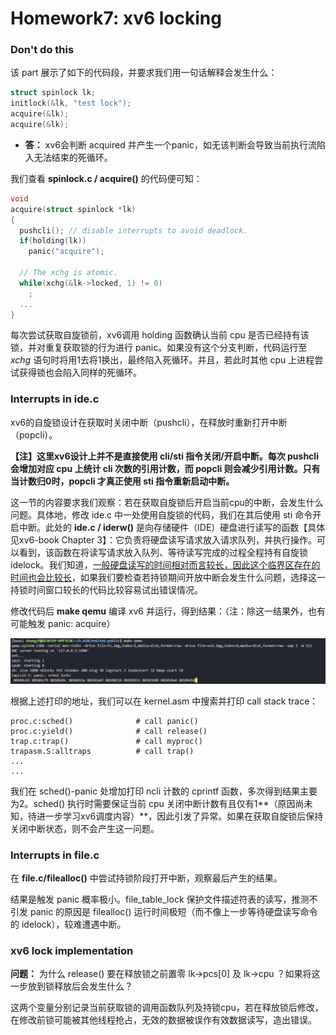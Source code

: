 # Homework7: xv6 locking

### Don't do this

该 part 展示了如下的代码段，并要求我们用一句话解释会发生什么：

```c
struct spinlock lk;
initlock(&lk, "test lock");
acquire(&lk);
acquire(&lk);
```

-  **答：** xv6会判断 acquired 并产生一个panic，如无该判断会导致当前执行流陷入无法结束的死循环。

我们查看 **spinlock.c / acquire()** 的代码便可知：

```c
void
acquire(struct spinlock *lk)
{
  pushcli(); // disable interrupts to avoid deadlock.
  if(holding(lk))
    panic("acquire");

  // The xchg is atomic.
  while(xchg(&lk->locked, 1) != 0)
    ;
  ...
}
```

每次尝试获取自旋锁前，xv6调用 holding 函数确认当前 cpu 是否已经持有该锁，并对重复获取锁的行为进行 panic。如果没有这个分支判断，代码运行至 *xchg* 语句时将用1去将1换出，最终陷入死循环。并且，若此时其他 cpu 上进程尝试获得锁也会陷入同样的死循环。



### Interrupts in ide.c

xv6的自旋锁设计在获取时关闭中断（pushcli），在释放时重新打开中断（popcli）。

**【注】这里xv6设计上并不是直接使用 cli/sti 指令关闭/开启中断。每次 pushcli 会增加对应 cpu 上统计 cli 次数的引用计数，而 popcli 则会减少引用计数。只有当计数归0时，popcli 才真正使用 sti 指令重新启动中断。**

这一节的内容要求我们观察：若在获取自旋锁后开启当前cpu的中断，会发生什么问题。具体地，修改 ide.c 中一处使用自旋锁的代码，我们在其后使用 sti 命令开启中断。此处的 **ide.c / iderw()** 是向存储硬件（IDE）硬盘进行读写的函数【具体见xv6-book Chapter 3】：它负责将硬盘读写请求放入请求队列，并执行操作。可以看到，该函数在将读写请求放入队列、等待读写完成的过程全程持有自旋锁 idelock。我们知道，<u>一般硬盘读写的时间相对而言较长，因此这个临界区存在的时间也会比较长</u>，如果我们要检查若持锁期间开放中断会发生什么问题，选择这一持锁时间窗口较长的代码比较容易试出错误情况。

修改代码后 **make qemu** 编译 xv6 并运行，得到结果：（注：除这一结果外，也有可能触发 panic: acquire）

![ide-sti](../pics/hw7-ide.png)

根据上述打印的地址，我们可以在 kernel.asm 中搜索并打印 call stack trace：

```shell
proc.c:sched()				# call panic()
proc.c:yield() 				# call release()
trap.c:trap()				# call myproc()
trapasm.S:alltraps			# call trap()
...
...
```

我们在 sched()-panic 处增加打印 ncli 计数的 cprintf 函数，多次得到结果主要为2。sched() 执行时需要保证当前 cpu 关闭中断计数有且仅有1**（原因尚未知，待进一步学习xv6调度内容）**，因此引发了异常。如果在获取自旋锁后保持关闭中断状态，则不会产生这一问题。



### Interrupts in file.c

在 **file.c/filealloc()** 中尝试持锁阶段打开中断，观察最后产生的结果。

结果是触发 panic 概率极小。file_table_lock 保护文件描述符表的读写，推测不引发 panic 的原因是 filealloc() 运行时间极短（而不像上一步等待硬盘读写命令的 idelock），较难遭遇中断。



### xv6 lock implementation

**问题：** 为什么 release() 要在释放锁之前置零 lk->pcs[0] 及 lk->cpu ？如果将这一步放到锁释放后会发生什么？

这两个变量分别记录当前获取锁的调用函数队列及持锁cpu，若在释放锁后修改，在修改前锁可能被其他线程抢占，无效的数据被误作有效数据读写，造出错误。

